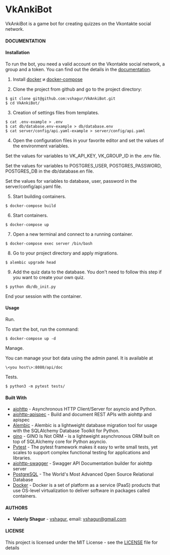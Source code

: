 # VkAnkiBot
VkAnkiBot is a game bot for creating quizzes on the Vkontakte social network.

#### DOCUMENTATION


#### Installation

To run the bot, you need a valid account on the Vkontakte social network, a group and a token. 
You can find out the details in the [documentation](https://vk.com/dev/manuals). 

1. Install [docker](https://docs.docker.com/engine/install/) и [docker-compose](https://docs.docker.com/compose/install/) 

2. Clone the project from github and go to the project directory:
```
$ git clone git@github.com:vshagur/VkAnkiBot.git
$ cd VkAnkiBot/
```

3. Creation of settings files from templates.
```
$ cat .env-example > .env
$ cat db/database.env-example > db/database.env
$ cat server/config/api.yaml-example > server/config/api.yaml
```

4. Open the configuration files in your favorite editor and set the values of the environment variables.

Set the values for variables to VK_API_KEY, VK_GROUP_ID in the .env file.

Set the values for variables to POSTGRES_USER, POSTGRES_PASSWORD, POSTGRES_DB in the db/database.en file.

Set the values for variables to database, user, password in the server/config/api.yaml file.


5. Start building containers.
```
$ docker-compose build
```

6. Start containers.
```
$ docker-compose up
```
7. Open a new terminal and connect to a running container.
```
$ docker-compose exec server /bin/bash
```
8. Go to your project directory and apply migrations.
```
$ alembic upgrade head
```
9. Add the quiz data to the database. You don't need to follow this step if you want to create your own quiz. 
```
$ python db/db_init.py
```
End your session with the container. 

#### Usage

Run.

To start the bot, run the command:

```
$ docker-compose up -d
```

Manage.

You can manage your bot data using the admin panel. It is available at 

```
\<you host\>:8080/api/doc
```

Tests.

```
$ python3 -m pytest tests/
```

#### Built With

* [aiohttp](https://docs.aiohttp.org/en/stable/) - Asynchronous HTTP Client/Server for asyncio and Python.
* [aiohttp-apispec](https://pypi.org/project/aiohttp-apispec/) - Build and document REST APIs with aiohttp and apispec
* [Alembic](https://alembic.sqlalchemy.org/en/latest/) - Alembic is a lightweight database migration tool for usage with the SQLAlchemy Database Toolkit for Python.
* [gino](https://python-gino.org/) - GINO Is Not ORM - is a lightweight asynchronous ORM built on top of SQLAlchemy core for Python asyncio.
* [Pytest](https://docs.pytest.org/en/latest/) - The pytest framework makes it easy to write small tests, yet scales to support complex functional testing for applications and libraries.
* [aiohttp-swagger](https://aiohttp-swagger.readthedocs.io/en/latest/) - Swagger API Documentation builder for aiohttp server
* [PostgreSQL](https://www.postgresql.org/) - The World's Most Advanced Open Source Relational Database
* [Docker](https://www.docker.com/) - Docker is a set of platform as a service (PaaS) products that use OS-level virtualization to deliver software in packages called containers.


#### AUTHORS

* **Valeriy Shagur**  - [vshagur](https://github.com/vshagur), email: vshagur@gmail.com

#### LICENSE

This project is licensed under the MIT License - see the [LICENSE](https://github.com/vshagur/exgrex-py/blob/docs/LICENSE) file for details
